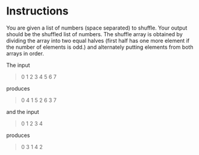 # Instructions

You are given a list of numbers (space separated) to shuffle. Your output should be the shuffled list of numbers. The shuffle array is obtained by dividing the array into two equal halves (first half has one more element if the number of elements is odd.) and alternately putting elements from both arrays in order.

The input

>0 1 2 3 4 5 6 7

produces

>0 4 1 5 2 6 3 7

and the input

>0 1 2 3 4

produces

>0 3 1 4 2
